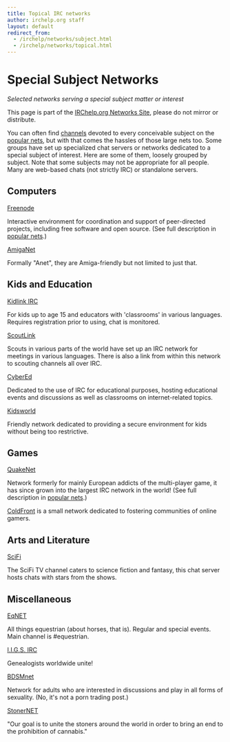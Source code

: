 ```yaml
---
title: Topical IRC networks
author: irchelp.org staff
layout: default
redirect_from:
  - /irchelp/networks/subject.html
  - /irchelp/networks/topical.html
---
```


# Special Subject Networks

_Selected networks serving a special subject matter or interest_

This page is part of the [IRChelp.org Networks Site](http://www.irchelp.org/irchelp/networks/), please do not mirror or distribute.

You can often find [channels](../chanlist/) devoted to every conceivable subject on the [popular nets](popular.html), but with that comes the hassles of those large nets too. Some groups have set up specialized chat servers or networks dedicated to a special subject of interest. Here are some of them, loosely grouped by subject. Note that some subjects may not be appropriate for all people. Many are web-based chats (not strictly IRC) or standalone servers.

## Computers

[Freenode](http://freenode.info/)

Interactive environment for coordination and support of peer-directed projects, including free software and open source. (See full description in [popular nets](popular.html).)

[AmigaNet](http://www.amiganet.org/)

Formally "Anet", they are Amiga-friendly but not limited to just that.

## Kids and Education

[Kidlink IRC](http://www.kidlink.org/IRC/)

For kids up to age 15 and educators with 'classrooms' in various languages. Requires registration prior to using, chat is monitored.

[ScoutLink](http://www.scoutlink.org/)

Scouts in various parts of the world have set up an IRC network for meetings in various languages. There is also a link from within this network to scouting channels all over IRC.

[CyberEd](http://www.cybered.net/)

Dedicated to the use of IRC for educational purposes, hosting educational events and discussions as well as classrooms on internet-related topics.

[Kidsworld](http://www.kidsworld.org/)

Friendly network dedicated to providing a secure environment for kids without being too restrictive.

## Games

[QuakeNet](http://www.quakenet.org/)

Network formerly for mainly European addicts of the multi-player game, it has since grown into the largest IRC network in the world! (See full description in [popular nets](popular.html).)

[ColdFront](http://www.coldfront.net) is a small network dedicated to fostering communities of online gamers.

## Arts and Literature

[SciFi](http://www.scifi.com/chat/)

The SciFi TV channel caters to science fiction and fantasy, this chat server hosts chats with stars from the shows.

## Miscellaneous

[EqNET](http://www.equestrianpages.com)

All things equestrian (about horses, that is). Regular and special events. Main channel is #equestrian.

[I.I.G.S. IRC](http://www.iigs.org/irc/index.htm)

Genealogists worldwide unite!

[BDSMnet](http://www.bondage.com/irc/servers.asp)

Network for adults who are interested in discussions and play in all forms of sexuality. (No, it's not a porn trading post.)

[StonerNET](http://stonernet.org/)

"Our goal is to unite the stoners around the world in order to bring an end to the prohibition of cannabis."
